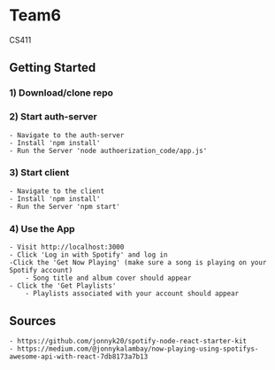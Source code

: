 # Team6
CS411 

## Getting Started 

### 1) Download/clone repo

### 2) Start auth-server
    - Navigate to the auth-server
    - Install 'npm install'
    - Run the Server 'node authoerization_code/app.js'

### 3) Start client
    - Navigate to the client 
    - Install 'npm install'
    - Run the Server 'npm start'

### 4) Use the App
    - Visit http://localhost:3000
    - Click 'Log in with Spotify' and log in
    -Click the 'Get Now Playing' (make sure a song is playing on your Spotify account)
        - Song title and album cover should appear
    - Click the 'Get Playlists' 
        - Playlists associated with your account should appear

## Sources
    - https://github.com/jonnyk20/spotify-node-react-starter-kit
    - https://medium.com/@jonnykalambay/now-playing-using-spotifys-awesome-api-with-react-7db8173a7b13
    